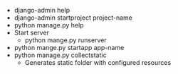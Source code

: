 * django-admin help  
* django-admin startproject project-name  
* python manage.py help
* Start server  
  - python mange.py runserver
* python mange.py startapp app-name
* python manage.py collectstatic
  - Generates static folder with configured resources 